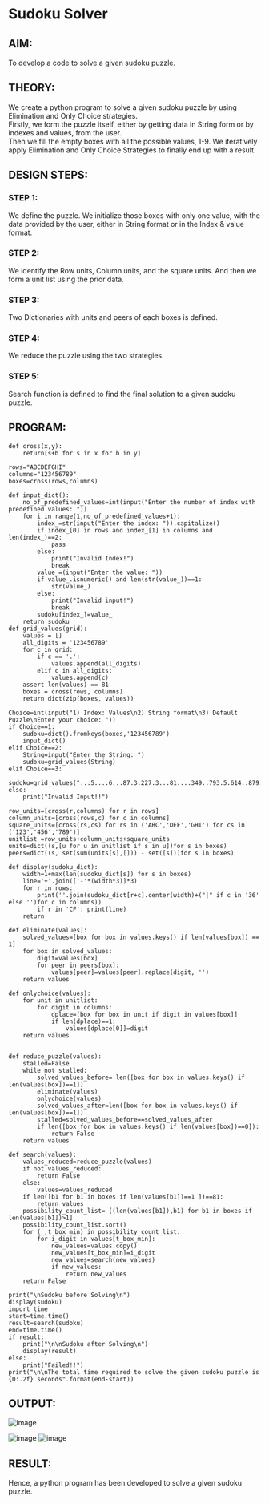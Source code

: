 # Sudoku Solver
## AIM:
To develop a code to solve a given sudoku puzzle.

## THEORY:
We create a python program to solve a given sudoku puzzle by using Elimination and Only Choice strategies.<br>
Firstly, we form the puzzle itself, either by getting data in String form or by indexes and values, from the user.<br>
Then we fill the empty boxes with all the possible values, 1-9. We iteratively apply Elimination and Only Choice Strategies to finally end up with a result.

## DESIGN STEPS:

### STEP 1:
We define the puzzle. We initialize those boxes with only one value, with the data provided by the user, either in String format or in the Index & value format.
### STEP 2:
We identify the Row units, Column units, and the square units. And then we form a unit list using the prior data. 
### STEP 3:
Two Dictionaries with units and peers of each boxes is defined.
### STEP 4:
We reduce the puzzle using the two strategies. 
### STEP 5:
Search function is defined to find the final solution to a given sudoku puzzle.

## PROGRAM:
```
def cross(x,y):
    return[s+b for s in x for b in y]
    
rows="ABCDEFGHI"
columns="123456789"
boxes=cross(rows,columns)

def input_dict():
    no_of_predefined_values=int(input("Enter the number of index with predefined values: "))
    for i in range(1,no_of_predefined_values+1):
        index_=str(input("Enter the index: ")).capitalize()
        if index_[0] in rows and index_[1] in columns and len(index_)==2:
            pass
        else:
            print("Invalid Index!")
            break
        value_=(input("Enter the value: "))
        if value_.isnumeric() and len(str(value_))==1:
            str(value_)
        else:
            print("Invalid input!")
            break
        sudoku[index_]=value_
    return sudoku
def grid_values(grid):
    values = []
    all_digits = '123456789'
    for c in grid:
        if c == '.':
            values.append(all_digits)
        elif c in all_digits:
            values.append(c)
    assert len(values) == 81
    boxes = cross(rows, columns)
    return dict(zip(boxes, values))

Choice=int(input("1) Index: Values\n2) String format\n3) Default Puzzle\nEnter your choice: "))
if Choice==1:
    sudoku=dict().fromkeys(boxes,'123456789')
    input_dict()
elif Choice==2:
    String=input("Enter the String: ")
    sudoku=grid_values(String)
elif Choice==3:
    sudoku=grid_values("...5....6...87.3.227.3...81....349..793.5.614..879....92...3.575.6.87...3....5...")
else:
    print("Invalid Input!!")

row_units=[cross(r,columns) for r in rows]
column_units=[cross(rows,c) for c in columns]
square_units=[cross(rs,cs) for rs in ('ABC','DEF','GHI') for cs in ('123','456','789')]
unitlist =row_units+column_units+square_units
units=dict((s,[u for u in unitlist if s in u])for s in boxes)
peers=dict((s, set(sum(units[s],[])) - set([s]))for s in boxes)

def display(sudoku_dict):
    width=1+max(len(sudoku_dict[s]) for s in boxes)
    line='+'.join(['-'*(width*3)]*3)
    for r in rows:
        print(''.join(sudoku_dict[r+c].center(width)+("|" if c in '36' else '')for c in columns))
        if r in 'CF': print(line)
    return
    
def eliminate(values):
    solved_values=[box for box in values.keys() if len(values[box]) == 1]
    for box in solved_values:
        digit=values[box]
        for peer in peers[box]:
            values[peer]=values[peer].replace(digit, '')
    return values           

def onlychoice(values):
    for unit in unitlist:
        for digit in columns:
            dplace=[box for box in unit if digit in values[box]]
            if len(dplace)==1:
                values[dplace[0]]=digit
    return values
    
                                                                                                                                                       
def reduce_puzzle(values):
    stalled=False
    while not stalled:
        solved_values_before= len([box for box in values.keys() if len(values[box])==1])
        eliminate(values)
        onlychoice(values)
        solved_values_after=len([box for box in values.keys() if len(values[box])==1])
        stalled=solved_values_before==solved_values_after
        if len([box for box in values.keys() if len(values[box])==0]):
            return False
    return values

def search(values):
    values_reduced=reduce_puzzle(values)
    if not values_reduced:
        return False
    else:
        values=values_reduced
    if len([b1 for b1 in boxes if len(values[b1])==1 ])==81:
        return values
    possibility_count_list= [(len(values[b1]),b1) for b1 in boxes if len(values[b1])>1]
    possibility_count_list.sort()
    for (_,t_box_min) in possibility_count_list:
        for i_digit in values[t_box_min]:
            new_values=values.copy()
            new_values[t_box_min]=i_digit
            new_values=search(new_values)
            if new_values:
                return new_values
    return False

print("\nSudoku before Solving\n")
display(sudoku)
import time
start=time.time()
result=search(sudoku)
end=time.time()
if result:
    print("\n\nSudoku after Solving\n")
    display(result)
else:
    print("Failed!!")
print("\n\nThe total time required to solve the given sudoku puzzle is {0:.2f} seconds".format(end-start))
```

## OUTPUT:
![image](https://user-images.githubusercontent.com/75234991/172663885-04dc7a90-17e9-4427-8f63-6ef4bc0a2e83.png)

![image](https://user-images.githubusercontent.com/75234991/172663890-a72bb940-704b-4da8-9e24-e954c32189c1.png)
![image](https://user-images.githubusercontent.com/75234991/172665939-65d14d8b-675c-4f92-8979-1606560e2ac1.png)

## RESULT:
Hence, a python program has been developed to solve a given sudoku puzzle.
